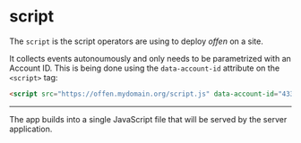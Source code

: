 # script

The `script` is the script operators are using to deploy _offen_ on a site.

It collects events autonoumously and only needs to be parametrized with an Account ID. This is being done using the `data-account-id` attribute on the `<script>` tag:

```html
<script src="https://offen.mydomain.org/script.js" data-account-id="433d404a-5416-4e12-ac6e-7ee5ea222b39"></script>
```

---

The app builds into a single JavaScript file that will be served by the server application.
